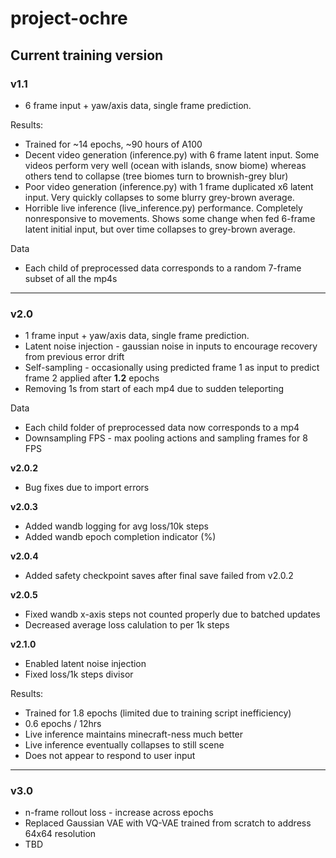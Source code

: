 # project-ochre

## Current training version

### v1.1

- 6 frame input + yaw/axis data, single frame prediction.

Results: 
- Trained for ~14 epochs, ~90 hours of A100
- Decent video generation (inference.py) with 6 frame latent input. Some videos perform very well (ocean with islands, snow biome) whereas others tend to collapse (tree biomes turn to brownish-grey blur)
- Poor video generation (inference.py) with 1 frame duplicated x6 latent input. Very quickly collapses to some blurry grey-brown average.
- Horrible live inference (live_inference.py) performance. Completely nonresponsive to movements. Shows some change when fed 6-frame latent initial input, but over time collapses to grey-brown average.

Data
- Each child of preprocessed data corresponds to a random 7-frame subset of all the mp4s

---
### v2.0
- 1 frame input + yaw/axis data, single frame prediction.
- Latent noise injection - gaussian noise in inputs to encourage recovery from previous error drift
- Self-sampling - occasionally using predicted frame 1 as input to predict frame 2 applied after **1.2** epochs
- Removing 1s from start of each mp4 due to sudden teleporting

Data 
- Each child folder of preprocessed data now corresponds to a mp4
- Downsampling FPS - max pooling actions and sampling frames for 8 FPS

**v2.0.2**
- Bug fixes due to import errors

**v2.0.3**
- Added wandb logging for avg loss/10k steps
- Added wandb epoch completion indicator (%)

**v2.0.4**
- Added safety checkpoint saves after final save failed from v2.0.2

**v2.0.5**
- Fixed wandb x-axis steps not counted properly due to batched updates
- Decreased average loss calulation to per 1k steps

**v2.1.0**
- Enabled latent noise injection
- Fixed loss/1k steps divisor 

Results:
- Trained for 1.8 epochs (limited due to training script inefficiency)
- 0.6 epochs / 12hrs
- Live inference maintains minecraft-ness much better
- Live inference eventually collapses to still scene
- Does not appear to respond to user input

---
### v3.0
- n-frame rollout loss - increase across epochs
- Replaced Gaussian VAE with VQ-VAE trained from scratch to address 64x64 resolution
- TBD
